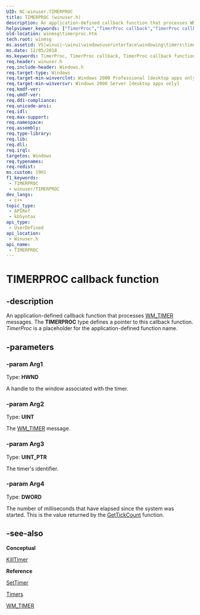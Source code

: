 ```yaml
---
UID: NC:winuser.TIMERPROC
title: TIMERPROC (winuser.h)
description: An application-defined callback function that processes WM_TIMER messages. The TIMERPROC type defines a pointer to this callback function. TimerProc is a placeholder for the application-defined function name.
helpviewer_keywords: ["TimerProc","TimerProc callback","TimerProc callback function [Windows and Messages]","_win32_TimerProc","_win32_timerproc_cpp","winmsg.timerproc","winui._win32_timerproc","winuser/TimerProc"]
old-location: winmsg\timerproc.htm
tech.root: winmsg
ms.assetid: VS|winui|~\winui\windowsuserinterface\windowing\timers\timerreference\timerfunctions\timerproc.htm
ms.date: 12/05/2018
ms.keywords: TimerProc, TimerProc callback, TimerProc callback function [Windows and Messages], _win32_TimerProc, _win32_timerproc_cpp, winmsg.timerproc, winui._win32_timerproc, winuser/TimerProc
req.header: winuser.h
req.include-header: Windows.h
req.target-type: Windows
req.target-min-winverclnt: Windows 2000 Professional [desktop apps only]
req.target-min-winversvr: Windows 2000 Server [desktop apps only]
req.kmdf-ver: 
req.umdf-ver: 
req.ddi-compliance: 
req.unicode-ansi: 
req.idl: 
req.max-support: 
req.namespace: 
req.assembly: 
req.type-library: 
req.lib: 
req.dll: 
req.irql: 
targetos: Windows
req.typenames: 
req.redist: 
ms.custom: 19H1
f1_keywords:
 - TIMERPROC
 - winuser/TIMERPROC
dev_langs:
 - c++
topic_type:
 - APIRef
 - kbSyntax
api_type:
 - UserDefined
api_location:
 - Winuser.h
api_name:
 - TIMERPROC
---
```


# TIMERPROC callback function


## -description

An application-defined callback function that processes <a href="/windows/desktop/winmsg/wm-timer">WM_TIMER</a> messages. The 
			<b>TIMERPROC</b> type defines a pointer to this callback function. <i>TimerProc</i> is a placeholder for the application-defined function name.

## -parameters

### -param Arg1

Type: <b>HWND</b>

A handle to the window associated with the timer.

### -param Arg2

Type: <b>UINT</b>

The <a href="/windows/desktop/winmsg/wm-timer">WM_TIMER</a> message.

### -param Arg3

Type: <b>UINT_PTR</b>

The timer's identifier.

### -param Arg4

Type: <b>DWORD</b>

The number of milliseconds that have elapsed since the system was started. This is the value returned by the <a href="/windows/desktop/api/sysinfoapi/nf-sysinfoapi-gettickcount">GetTickCount</a> function.

## -see-also

<b>Conceptual</b>



<a href="/windows/desktop/api/winuser/nf-winuser-killtimer">KillTimer</a>



<b>Reference</b>



<a href="/windows/desktop/api/winuser/nf-winuser-settimer">SetTimer</a>



<a href="/windows/desktop/winmsg/timers">Timers</a>



<a href="/windows/desktop/winmsg/wm-timer">WM_TIMER</a>

